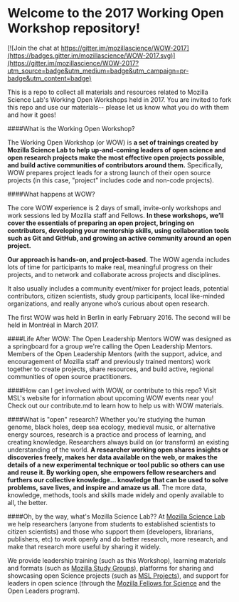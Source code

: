 # Welcome to the 2017 Working Open Workshop repository!

[![Join the chat at https://gitter.im/mozillascience/WOW-2017](https://badges.gitter.im/mozillascience/WOW-2017.svg)](https://gitter.im/mozillascience/WOW-2017?utm_source=badge&utm_medium=badge&utm_campaign=pr-badge&utm_content=badge)

This is a repo to collect all materials and resources related to Mozilla Science Lab's Working Open Workshops held in 2017. You are invited to fork this repo and use our materials-- please let us know what you do with them and how it goes!

####What is the Working Open Workshop?

The Working Open Workshop (or WOW) is **a set of trainings created by Mozilla Science Lab to help up-and-coming leaders of open science and open research projects make the most effective open projects possible, and build active communities of contributors around them.** Specifically, WOW prepares project leads for a strong launch of their open source projects (in this case, "project" includes code and non-code projects).

####What happens at WOW?

The core WOW experience is 2 days of small, invite-only workshops and work sessions led by Mozilla staff and Fellows. **In these workshops, we’ll cover the essentials of preparing an open project, bringing on contributors, developing your mentorship skills, using collaboration tools such as Git and GitHub, and growing an active community around an open project.**

**Our approach is hands-on, and project-based.** The WOW agenda includes lots of time for participants to make real, meaningful progress on their projects, and to network and collaborate across projects and disciplines.

It also usually includes a community event/mixer for project leads, potential contributors, citizen scientists, study group participants, local like-minded organizations, and really anyone who’s curious about open research. 

The first WOW was held in Berlin in early February 2016. The second will be held in Montréal in March 2017.

####Life After WOW: The Open Leadership Mentors
WOW was designed as a springboard for a group we're calling the Open Leadership Mentors. Members of the Open Leadership Mentors (with the support, advice, and encouragement of Mozilla staff and previously trained mentors) work together to create projects, share resources, and build active, regional communities of open source practitioners. 

####How can I get involved with WOW, or contribute to this repo? 
Visit MSL's website for information about upcoming WOW events near you! Check out our contribute.md to learn how to help us with WOW materials. 

####What is "open" research?
Whether you're studying the human genome, black holes, deep sea ecology, medieval music, or alternative energy sources, research is a practice and process of learning, and creating knowledge. Researchers always build on (or transform) an existing understanding of the world. **A researcher working open shares insights or discoveries freely, makes her data available on the web, or makes the details of a new experimental technique or tool public so others can use and reuse it. By working open, she empowers fellow researchers and furthers our collective knowledge... knowledge that can be used to solve problems, save lives, and inspire and amaze us all.** The more data, knowledge, methods, tools and skills made widely and openly available to all, the better.  

####Oh, by the way, what's Mozilla Science Lab??
At [Mozilla Science Lab](https://science.mozilla.org/) we help researchers (anyone from students to established scientists to citizen scientists) and those who support them (developers, librarians, publishers, etc) to work openly and do better research, more research, and make that research more useful by sharing it widely.  

We provide leadership training (such as this Workshop), learning materials and formats (such as [Mozilla Study Groups](http://mozillascience.github.io/studyGroupHandbook/)), platforms for sharing and showcasing open Science projects (such as [MSL Projects](https://science.mozilla.org/projects)), and support for leaders in open science (through the [Mozilla Fellows for Science](https://science.mozilla.org/programs/fellowships) and the Open Leaders program).





